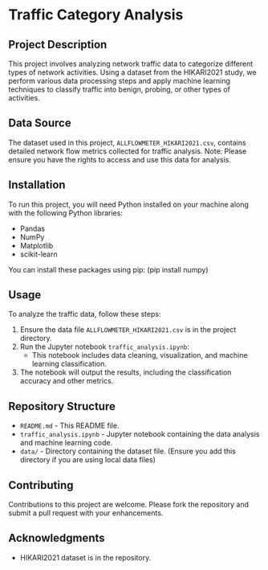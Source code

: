 # Traffic Category Analysis

## Project Description
This project involves analyzing network traffic data to categorize different types of network activities. Using a dataset from the HIKARI2021 study, we perform various data processing steps and apply machine learning techniques to classify traffic into benign, probing, or other types of activities.

## Data Source
The dataset used in this project, `ALLFLOWMETER_HIKARI2021.csv`, contains detailed network flow metrics collected for traffic analysis. Note: Please ensure you have the rights to access and use this data for analysis.

## Installation
To run this project, you will need Python installed on your machine along with the following Python libraries:
- Pandas
- NumPy
- Matplotlib
- scikit-learn

You can install these packages using pip: (pip install numpy)

## Usage
To analyze the traffic data, follow these steps:
1. Ensure the data file `ALLFLOWMETER_HIKARI2021.csv` is in the project directory.
2. Run the Jupyter notebook `traffic_analysis.ipynb`:
   - This notebook includes data cleaning, visualization, and machine learning classification.
3. The notebook will output the results, including the classification accuracy and other metrics.

## Repository Structure
- `README.md` - This README file.
- `traffic_analysis.ipynb` - Jupyter notebook containing the data analysis and machine learning code.
- `data/` - Directory containing the dataset file. (Ensure you add this directory if you are using local data files)

## Contributing
Contributions to this project are welcome. Please fork the repository and submit a pull request with your enhancements.



## Acknowledgments
- HIKARI2021 dataset is in the repository.

